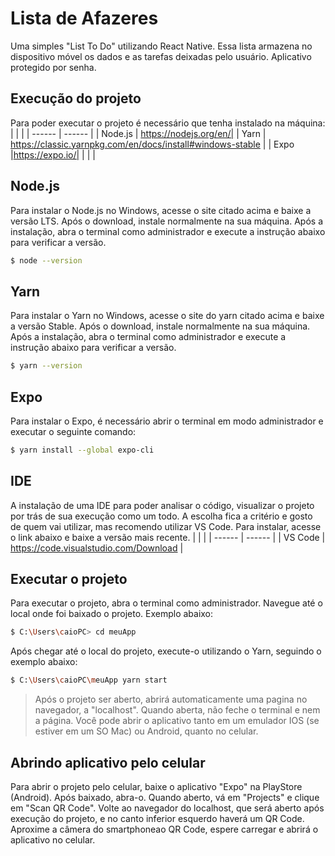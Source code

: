 # Lista de Afazeres

Uma simples "List To Do" utilizando React Native. Essa lista armazena no dispositivo móvel os dados e as tarefas deixadas pelo usuário. Aplicativo protegido por senha.

## Execução do projeto

Para poder executar o projeto é necessário que tenha instalado na máquina:  
|  |  |
| ------ | ------ |
| Node.js | https://nodejs.org/en/|
| Yarn | https://classic.yarnpkg.com/en/docs/install#windows-stable |
| Expo |https://expo.io/|
|  |  |

## Node.js

Para instalar o Node.js no Windows, acesse o site citado acima e baixe a versão LTS. Após o download, instale normalmente na sua máquina.
Após a instalação, abra o terminal como administrador e execute a instrução abaixo para verificar a versão.
```sh
$ node --version
```
## Yarn

Para instalar o Yarn no Windows, acesse o site do yarn citado acima e baixe a versão Stable. Após o download, instale normalmente na sua máquina.
Após a instalação, abra o terminal como administrador e execute a instrução abaixo para verificar a versão.
```sh
$ yarn --version
```

## Expo

Para instalar o Expo, é necessário abrir o terminal em modo administrador e executar o seguinte comando:
```sh
$ yarn install --global expo-cli
```
## IDE

A instalação de uma IDE para poder analisar o código, visualizar o projeto por trás de sua execução como um todo. A escolha fica a critério e gosto de quem vai utilizar, mas recomendo utilizar VS Code.
Para instalar, acesse o link abaixo e baixe a versão mais recente.
|  |  |
| ------ | ------ |
| VS Code | https://code.visualstudio.com/Download |


## Executar o projeto

Para executar o projeto, abra o terminal como administrador. Navegue até o local onde foi baixado o projeto. Exemplo abaixo:
```sh
$ C:\Users\caioPC> cd meuApp  
```
Após chegar até o local do projeto, execute-o utilizando o Yarn, seguindo o exemplo abaixo:
```sh
$ C:\Users\caioPC\meuApp yarn start  
```
>Após o projeto ser aberto, abrirá automaticamente uma pagina no navegador, a "localhost". Quando aberta, não feche o terminal e nem a página.
>Você pode abrir o aplicativo tanto em um emulador IOS (se estiver em um SO Mac) ou Android, quanto no celular.

## Abrindo aplicativo pelo celular

Para abrir o projeto pelo celular, baixe o aplicativo "Expo" na PlayStore (Android). Após baixado, abra-o. Quando aberto, vá em "Projects" e clique em "Scan QR Code". Volte ao navegador do localhost, que será aberto após execução do projeto, e no canto inferior esquerdo haverá um QR Code. Aproxime a câmera do smartphoneao QR Code, espere carregar e abrirá o aplicativo no celular.
